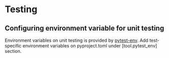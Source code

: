 # Testing

## Configuring environment variable for unit testing
Environment variables on unit testing is provided by [pytest-env](https://pypi.org/project/pytest-env/). Add test-specific environment variables on pyproject.toml under [tool.pytest_env] section.